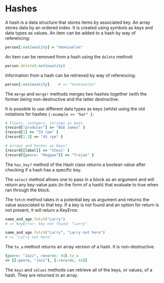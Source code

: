 Hashes
======

A hash is a data structure that stores items by associated key.  An array stores data by an ordered index.  It is created using symbols as keys and data types as values.  An item can be added to a hash by way of referencing:

```ruby
person[:nationality] = "Venezuelan"
```

An item can be removed from a hash using the `delete` method:

```ruby
person.delete(:nationality)
```

Information from a hash can be retrieved by way of referencing:

```ruby
person[:nationality]    # => "Venezuelan"
```

The `merge` and `merge!` methods merges two hashes together (with the former being non-destructive and the latter destructive.

It is possible to use different data types as keys (whilst using the old 
notations for hashes `{:example => "bar" }`:

```ruby
# Floats, integers, strings as keys
{record["producer"] => "Bob James" }
{record[1] => "33 rpm" }
{record[1.3] => "45 rpm" }

# arrays and hashes as keys!
{record[[label]] => "Chess" }
{record[{genre: "Reggae"}] => "Trojan" }
```

The `has_key?` method of the Hash class returns a boolean value after checking if a hash has a specific key.

The `select` method allows one to pass in a block as an argument and will return any key-value pais (in the form of a hash) that evaluate to true when ran through the block.

The `fetch` method takes in a potential key as argument and returns the value associated to that key.  If a key is not found and an option for return is not present, it will return a KeyError.

```ruby
name_and_age.fetch("Larry")
# => KeyError: key not found: "Larry"

name_and_age.fetch("Larry", "Larry not here")
# => "Larry not here"
``` 

The `to_a` method returns an array version of a hash.  It is non-destructive.

```ruby
{genre: "Jazz", records: 44}.to_a
=> [[:genre, "Jazz"], [:records, 44]]
```

The `keys` and `values` methods can retrieve all of the keys, or values, of a hash.  They are returned in an array.



